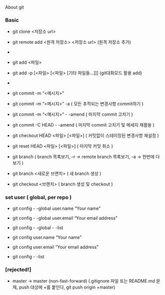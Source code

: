 About git

### Basic
- git clone <저장소 url>
- git remote add <원격 저장소> <저장소 url> (원격 저장소 추가)
- 
- git add <파일>
- git add -p [<파일> [<파일> [기타 파일들…]]] (git대화모드 활용 add)
- 
- git commit -m “<메시지>”
- git commit -m “<메시지>” -a ( 모든 추적되는 변경사항 commit하기 )
- git commit -m “<메시지>” - -amend ( 마지막 commit 고치기 )
- git commit -C HEAD - -amend ( 마지막 commit 고치기 및 메세지 재활용 )

- git checkout HEAD <파일> [<파일>] ( 커밋없이 스테이징된 변경사항 재설정 )
- git reset HEAD <파일> [<파일>] ( 마지막 커밋 취소 )

- git branch ( branch 목록보기, -r -> remote branch 목록보기, -a -> 한번에 다 보기 )
- git branch <새로운 브랜치> ( 새 branch 생성 )
- git checkout <브랜치> ( branch 생성 및 checkout )



### set user ( global, per repo )
- git config - -global user.name “Your name”
- git config - -global user.email “Your email address”
- git config - -global - -list

- git config user.name “Your name”
- git config user.email “Your email address”
- git config - -list

### [rejected!]
 - master -> master (non-fast-forward)
 (.gitignore 파일 또는 README.md 문제, push 대상에 +를 붙인다, git push origin +master)

